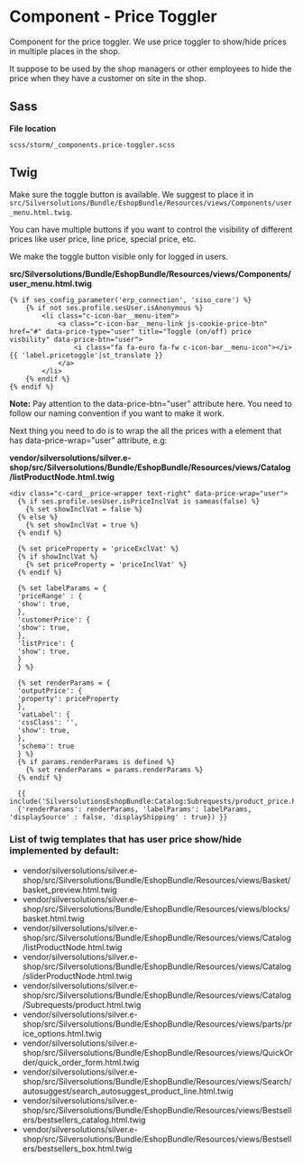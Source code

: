 # Component - Price Toggler

Component for the price toggler. We use price toggler to show/hide prices in multiple places in the shop.

It suppose to be used by the shop managers or other employees to hide the price when they have a customer on site in the shop.

## Sass

**File location**

``` 
scss/storm/_components.price-toggler.scss
```

## Twig

Make sure the toggle button is available. We suggest to place it in `src/Silversolutions/Bundle/EshopBundle/Resources/views/Components/user_menu.html.twig`. 

You can have multiple buttons if you want to control the visibility of different prices like user price, line price, special price, etc.

We make the toggle button visible only for logged in users. 

**src/Silversolutions/Bundle/EshopBundle/Resources/views/Components/user_menu.html.twig**

``` 
{% if ses_config_parameter('erp_connection', 'siso_core') %}
    {% if not ses.profile.sesUser.isAnonymous %}
        <li class="c-icon-bar__menu-item">
            <a class="c-icon-bar__menu-link js-cookie-price-btn" href="#" data-price-type="user" title="Toggle (on/off) price visbility" data-price-btn="user">
                <i class="fa fa-euro fa-fw c-icon-bar__menu-icon"></i> {{ 'label.pricetoggle'|st_translate }}
            </a>
        </li>
    {% endif %}
{% endif %}
```

**Note:** Pay attention to the data-price-btn="user" attribute here. You need to follow our naming convention if you want to make it work.

Next thing you need to do is to wrap the all the prices with a element that has data-price-wrap="user" attribute, e.g:

**vendor/silversolutions/silver.e-shop/src/Silversolutions/Bundle/EshopBundle/Resources/views/Catalog/listProductNode.html.twig**

``` 
<div class="c-card__price-wrapper text-right" data-price-wrap="user">
  {% if ses.profile.sesUser.isPriceInclVat is sameas(false) %}
    {% set showInclVat = false %}
  {% else %}
    {% set showInclVat = true %}
  {% endif %}

  {% set priceProperty = 'priceExclVat' %}
  {% if showInclVat %}
    {% set priceProperty = 'priceInclVat' %}
  {% endif %}

  {% set labelParams = {
  'priceRange' : {
  'show': true,
  },
  'customerPrice': {
  'show': true,
  },
  'listPrice': {
  'show': true,
  }
  } %}

  {% set renderParams = {
  'outputPrice': {
  'property': priceProperty
  },
  'vatLabel': {
  'cssClass': '',
  'show': true,
  },
  'schema': true
  } %}
  {% if params.renderParams is defined %}
    {% set renderParams = params.renderParams %}
  {% endif %}

  {{ include('SilversolutionsEshopBundle:Catalog:Subrequests/product_price.html.twig'|st_resolve_template,
  {'renderParams': renderParams, 'labelParams': labelParams, 'displaySource' : false, 'displayShipping' : true}) }}

```

### List of twig templates that has user price show/hide implemented by default:

- vendor/silversolutions/silver.e-shop/src/Silversolutions/Bundle/EshopBundle/Resources/views/Basket/basket_preview.html.twig
- vendor/silversolutions/silver.e-shop/src/Silversolutions/Bundle/EshopBundle/Resources/views/blocks/basket.html.twig
- vendor/silversolutions/silver.e-shop/src/Silversolutions/Bundle/EshopBundle/Resources/views/Catalog/listProductNode.html.twig
- vendor/silversolutions/silver.e-shop/src/Silversolutions/Bundle/EshopBundle/Resources/views/Catalog/sliderProductNode.html.twig
- vendor/silversolutions/silver.e-shop/src/Silversolutions/Bundle/EshopBundle/Resources/views/Catalog/Subrequests/product.html.twig
- vendor/silversolutions/silver.e-shop/src/Silversolutions/Bundle/EshopBundle/Resources/views/parts/price_options.html.twig
- vendor/silversolutions/silver.e-shop/src/Silversolutions/Bundle/EshopBundle/Resources/views/QuickOrder/quick_order_form.html.twig
- vendor/silversolutions/silver.e-shop/src/Silversolutions/Bundle/EshopBundle/Resources/views/Search/autosuggest/search_autosuggest_product_line.html.twig
- vendor/silversolutions/silver.e-shop/src/Silversolutions/Bundle/EshopBundle/Resources/views/Bestsellers/bestsellers_catalog.html.twig
- vendor/silversolutions/silver.e-shop/src/Silversolutions/Bundle/EshopBundle/Resources/views/Bestsellers/bestsellers_box.html.twig
